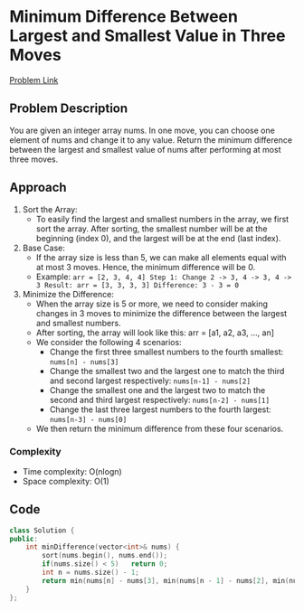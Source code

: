 # Minimum Difference Between Largest and Smallest Value in Three Moves
[Problem Link](https://leetcode.com/problems/minimum-difference-between-largest-and-smallest-value-in-three-moves/)

## Problem Description

You are given an integer array nums.
In one move, you can choose one element of nums and change it to any value.
Return the minimum difference between the largest and smallest value of nums after performing at most three moves.

## Approach

1. Sort the Array:
    - To easily find the largest and smallest numbers in the array, we first sort the array. After sorting, the smallest number will be at the beginning (index 0), and the largest will be at the end (last index).
2. Base Case:
    - If the array size is less than 5, we can make all elements equal with at most 3 moves. Hence, the minimum difference will be 0.
    - Example:
    `arr = [2, 3, 4, 4]
    Step 1: Change 2 -> 3, 4 -> 3, 4 -> 3
    Result: arr = [3, 3, 3, 3]
    Difference: 3 - 3 = 0`
3. Minimize the Difference:
    - When the array size is 5 or more, we need to consider making changes in 3 moves to minimize the difference between the largest and smallest numbers.
    - After sorting, the array will look like this: arr = [a1, a2, a3, ..., an]
    - We consider the following 4 scenarios:
        - Change the first three smallest numbers to the fourth smallest: `nums[n] - nums[3]`
        - Change the smallest two and the largest one to match the third and second largest respectively: `nums[n-1] - nums[2]`
        - Change the smallest one and the largest two to match the second and third largest respectively: `nums[n-2] - nums[1]`
        - Change the last three largest numbers to the fourth largest: `nums[n-3] - nums[0]`
    - We then return the minimum difference from these four scenarios.

### Complexity

- Time complexity: O(nlogn)
- Space complexity: O(1)

## Code

```cpp
class Solution {
public:
    int minDifference(vector<int>& nums) {
        sort(nums.begin(), nums.end());
        if(nums.size() < 5)   return 0;
        int n = nums.size() - 1;
        return min(nums[n] - nums[3], min(nums[n - 1] - nums[2], min(nums[n - 2] - nums[1], nums[n - 3] - nums[0])));
    }
};
